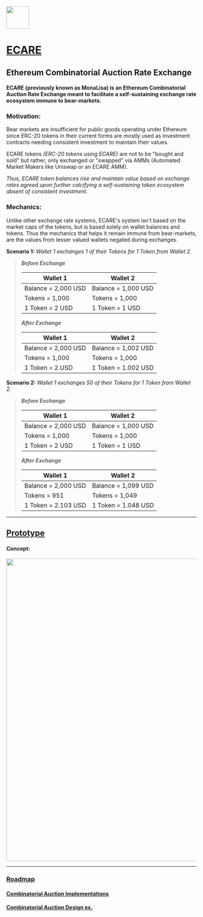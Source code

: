 <img src="https://github.com/jeyakatsa/monalisa/blob/main/assets/EcareIcon.png" width="60px">

# [ECARE](https://ecare.exchange)
## Ethereum Combinatorial Auction Rate Exchange

#### ECARE (previously known as MonaLisa) is an Ethereum Combinatorial Auction Rate Exchange meant to facilitate a self-sustaining exchange rate ecosystem immune to bear-markets. 

### Motivation:

Bear markets are insufficient for public goods operating under Ethereum since ERC-20 tokens in their current forms are mostly used as investment contracts needing consistent investment to maintain their values.

ECARE tokens *(ERC-20 tokens using ECARE)* are not to be "bought and sold" but rather, only exchanged or "swapped" via AMMs (Automated Market Makers like Uniswap or an ECARE AMM). 

*Thus, ECARE token balances rise and maintain value based on exchange rates agreed upon further calcifying a self-sustaining token ecosystem absent of consistent investment.*

### Mechanics:

Unlike other exchange rate systems, ECARE's system isn't based on the market caps of the tokens, but is based solely on wallet balances and tokens. Thus the mechanics that helps it remain immune from bear-markets, are the values from lesser valued wallets negated during exchanges. 

**Scenario 1:** *Wallet 1 exchanges 1 of their Tokens for 1 Token from Wallet 2.*

> ***Before Exchange***
> 
> | Wallet 1                      | Wallet 2                      |
> | ----------------------------- | ----------------------------- |
> | Balance = 2,000 USD           | Balance = 1,000 USD           |
> | Tokens = 1,000                | Tokens = 1,000                |
> | 1 Token = 2 USD               | 1 Token = 1 USD               |
> 
> ***After Exchange***
> 
> | Wallet 1                      | Wallet 2                      |
> | ----------------------------  | ----------------------------- |
> | Balance = 2,000 USD           | Balance = 1,002 USD           |
> | Tokens = 1,000                | Tokens = 1,000                |
> | 1 Token = 2 USD               | 1 Token = 1.002 USD           |

**Scenario 2:** *Wallet 1 exchanges 50 of their Tokens for 1 Token from Wallet 2.*

> ***Before Exchange***
> 
> | Wallet 1                      | Wallet 2                      |
> | ----------------------------- | ----------------------------- |
> | Balance = 2,000 USD           | Balance = 1,000 USD           |
> | Tokens = 1,000                | Tokens = 1,000                |
> | 1 Token = 2 USD               | 1 Token = 1 USD               |
> 
> ***After Exchange***
> 
> | Wallet 1                      | Wallet 2                       |
> | ----------------------------- | ------------------------------ |
> | Balance = 2,000 USD           | Balance = 1,099 USD            |
> | Tokens = 951                  | Tokens = 1,049                 |
> | 1 Token = 2.103 USD           | 1 Token = 1.048 USD            |

------------------------------------------------------------------------------------------

## [Prototype](https://github.com/jeyakatsa/monalisa/tree/main/MVP)

#### Concept: 
<img src="https://github.com/jeyakatsa/monalisa/blob/main/MVP/ecare/prototypeConcept/PrototypeConceptHome(First-Draft).jpg" width="800px">

--------------------------------------------------

### [Roadmap](https://github.com/jeyakatsa/monalisa/blob/main/MVP/Readme.md)

#### [Combinatorial Auction Implementations](https://www.sciencedirect.com/topics/computer-science/combinatorial-auction)

#### [Combinatorial Auction Design ex.](https://www.jstor.org/stable/4133996)
